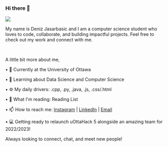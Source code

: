 ### Hi there 👋

![](https://visitor-badge.glitch.me/badge?page_id=deniz-jasa)

My name is Deniz Jasarbasic and I am a computer science student who loves to code, collaborate, and building impactful projects. Feel free to check out my work and connect with me. 

<br />

A little bit more about me,

• 🔭   Currently at the University of Ottawa

• 🌱   Learning about Data Science and Computer Science

• ⚙️   My daily drivers: .cpp, .py, .java, .js, .css/.html

• 📘   What I'm reading: Reading List

• 📫 How to reach me: [Instagram](https://www.instagram.com/deniz_jasa/?hl=en) | [LinkedIn](https://ca.linkedin.com/in/deniz-jasarbasic-7ab012208) | [Email](mailto:denizj2828@gmail.com)

• 💻   Getting ready to relaunch uOttaHack 5 alongside an amazing team for 2022/2023!

Always looking to connect, chat, and meet new people!

<br />
